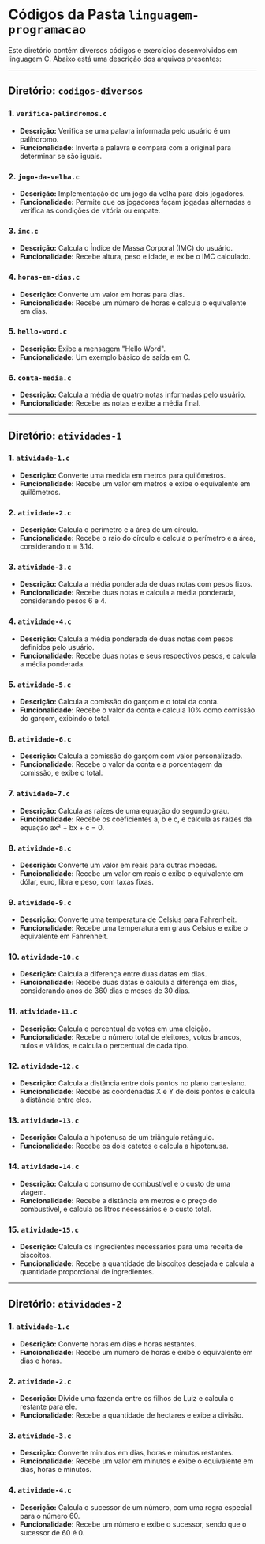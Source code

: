# Códigos da Pasta `linguagem-programacao`

Este diretório contém diversos códigos e exercícios desenvolvidos em linguagem C. Abaixo está uma descrição dos arquivos presentes:

---

## Diretório: `codigos-diversos`

### 1. `verifica-palindromos.c`
- **Descrição:** Verifica se uma palavra informada pelo usuário é um palíndromo.
- **Funcionalidade:** Inverte a palavra e compara com a original para determinar se são iguais.

### 2. `jogo-da-velha.c`
- **Descrição:** Implementação de um jogo da velha para dois jogadores.
- **Funcionalidade:** Permite que os jogadores façam jogadas alternadas e verifica as condições de vitória ou empate.

### 3. `imc.c`
- **Descrição:** Calcula o Índice de Massa Corporal (IMC) do usuário.
- **Funcionalidade:** Recebe altura, peso e idade, e exibe o IMC calculado.

### 4. `horas-em-dias.c`
- **Descrição:** Converte um valor em horas para dias.
- **Funcionalidade:** Recebe um número de horas e calcula o equivalente em dias.

### 5. `hello-word.c`
- **Descrição:** Exibe a mensagem "Hello Word".
- **Funcionalidade:** Um exemplo básico de saída em C.

### 6. `conta-media.c`
- **Descrição:** Calcula a média de quatro notas informadas pelo usuário.
- **Funcionalidade:** Recebe as notas e exibe a média final.

---

## Diretório: `atividades-1`

### 1. `atividade-1.c`
- **Descrição:** Converte uma medida em metros para quilômetros.
- **Funcionalidade:** Recebe um valor em metros e exibe o equivalente em quilômetros.

### 2. `atividade-2.c`
- **Descrição:** Calcula o perímetro e a área de um círculo.
- **Funcionalidade:** Recebe o raio do círculo e calcula o perímetro e a área, considerando π = 3.14.

### 3. `atividade-3.c`
- **Descrição:** Calcula a média ponderada de duas notas com pesos fixos.
- **Funcionalidade:** Recebe duas notas e calcula a média ponderada, considerando pesos 6 e 4.

### 4. `atividade-4.c`
- **Descrição:** Calcula a média ponderada de duas notas com pesos definidos pelo usuário.
- **Funcionalidade:** Recebe duas notas e seus respectivos pesos, e calcula a média ponderada.

### 5. `atividade-5.c`
- **Descrição:** Calcula a comissão do garçom e o total da conta.
- **Funcionalidade:** Recebe o valor da conta e calcula 10% como comissão do garçom, exibindo o total.

### 6. `atividade-6.c`
- **Descrição:** Calcula a comissão do garçom com valor personalizado.
- **Funcionalidade:** Recebe o valor da conta e a porcentagem da comissão, e exibe o total.

### 7. `atividade-7.c`
- **Descrição:** Calcula as raízes de uma equação do segundo grau.
- **Funcionalidade:** Recebe os coeficientes a, b e c, e calcula as raízes da equação ax² + bx + c = 0.

### 8. `atividade-8.c`
- **Descrição:** Converte um valor em reais para outras moedas.
- **Funcionalidade:** Recebe um valor em reais e exibe o equivalente em dólar, euro, libra e peso, com taxas fixas.

### 9. `atividade-9.c`
- **Descrição:** Converte uma temperatura de Celsius para Fahrenheit.
- **Funcionalidade:** Recebe uma temperatura em graus Celsius e exibe o equivalente em Fahrenheit.

### 10. `atividade-10.c`
- **Descrição:** Calcula a diferença entre duas datas em dias.
- **Funcionalidade:** Recebe duas datas e calcula a diferença em dias, considerando anos de 360 dias e meses de 30 dias.

### 11. `atividade-11.c`
- **Descrição:** Calcula o percentual de votos em uma eleição.
- **Funcionalidade:** Recebe o número total de eleitores, votos brancos, nulos e válidos, e calcula o percentual de cada tipo.

### 12. `atividade-12.c`
- **Descrição:** Calcula a distância entre dois pontos no plano cartesiano.
- **Funcionalidade:** Recebe as coordenadas X e Y de dois pontos e calcula a distância entre eles.

### 13. `atividade-13.c`
- **Descrição:** Calcula a hipotenusa de um triângulo retângulo.
- **Funcionalidade:** Recebe os dois catetos e calcula a hipotenusa.

### 14. `atividade-14.c`
- **Descrição:** Calcula o consumo de combustível e o custo de uma viagem.
- **Funcionalidade:** Recebe a distância em metros e o preço do combustível, e calcula os litros necessários e o custo total.

### 15. `atividade-15.c`
- **Descrição:** Calcula os ingredientes necessários para uma receita de biscoitos.
- **Funcionalidade:** Recebe a quantidade de biscoitos desejada e calcula a quantidade proporcional de ingredientes.

---

## Diretório: `atividades-2`

### 1. `atividade-1.c`
- **Descrição:** Converte horas em dias e horas restantes.
- **Funcionalidade:** Recebe um número de horas e exibe o equivalente em dias e horas.

### 2. `atividade-2.c`
- **Descrição:** Divide uma fazenda entre os filhos de Luiz e calcula o restante para ele.
- **Funcionalidade:** Recebe a quantidade de hectares e exibe a divisão.

### 3. `atividade-3.c`
- **Descrição:** Converte minutos em dias, horas e minutos restantes.
- **Funcionalidade:** Recebe um valor em minutos e exibe o equivalente em dias, horas e minutos.

### 4. `atividade-4.c`
- **Descrição:** Calcula o sucessor de um número, com uma regra especial para o número 60.
- **Funcionalidade:** Recebe um número e exibe o sucessor, sendo que o sucessor de 60 é 0.